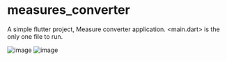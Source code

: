 # measures_converter
A simple flutter project, Measure converter application.
<main.dart> is the only one file to run.

![image](https://user-images.githubusercontent.com/68073098/171972974-9eb3515d-cd09-4bc5-8bb7-f90c2c3c06a2.png)
![image](https://user-images.githubusercontent.com/68073098/171973079-0b8d1c96-9d37-4f37-b2c1-def5d9f0942b.png)
